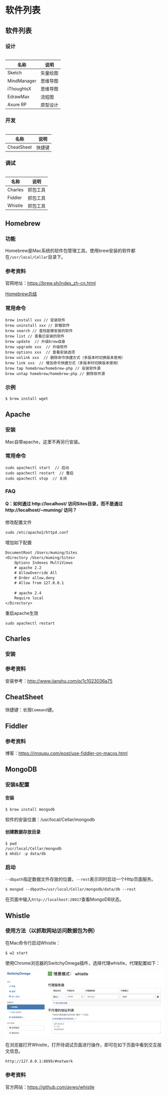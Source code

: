 # 软件列表

## 软件列表

### 设计

###### 

|名称		|说明		|
|-----------|-----------|
|Sketch		|矢量绘图		|
|MindManager|思维导图		|
|iThoughtsX |思维导图		|
|EdrawMax	|流程图		|
|Axure RP	|原型设计		|


### 开发

###### 

|名称		|说明		|
|-----------|-----------|
|CheatSheet	|快捷键		|


### 调试

###### 

|名称		|说明		|
|-----------|-----------|
|Charles	|抓包工具		|
|Fiddler	|抓包工具		|
|Whistle	|抓包工具		|


## Homebrew

### 功能

Homebrew是Mac系统的软件包管理工具。使用brew安装的软件都在`/usr/local/Cellar`目录下。


### 参考资料

官网地址：https://brew.sh/index_zh-cn.html

[Homebrew总结](http://www.jianshu.com/p/8ad7056b243f)


### 常用命令

```
brew install xxx // 安装软件
brew uninstall xxx // 卸载软件
brew search // 查找能够安装的软件
brew list // 查看已安装的软件
brew update  // 升级brew自身
brew upgrade xxx  // 升级软件 
brew options xxx  // 查看安装选项
brew unlink xxx  // 删除命令快捷方式（多版本时切换版本使用）
brew link xxx  // 增加命令快捷方式（多版本时切换版本使用）
brew tap homebrew/homebrew-php // 安装软件源
brew untap homebrew/homebrew-php // 删除软件源
```


### 示例

```bash
$ brew install wget
```


## Apache

### 安装

Mac自带apache，这里不再另行安装。


### 常用命令

```
sudo apachectl start  // 启动
sudo apachectl restart  // 重启
sudo apachectl stop  // 关闭
```


### FAQ

#### Q：如何通过 http://localhost/ 访问Sites目录，而不是通过 http://localhost/~muming/ 访问？

修改配置文件

```
sudo /etc/apache2/httpd.conf
```

增加如下配置

```
DocumentRoot /Users/muming/Sites
<Directory /Users/muming/Sites>
    Options Indexes MultiViews
    # apache 2.2
    # AllowOverride All
    # Order allow,deny
    # Allow from 127.0.0.1

    # apache 2.4
    Require local
</Directory>
```

重启apache生效

```
sudo apachectl restart
```


## Charles

### 安装


### 参考资料

安装参考：http://www.jianshu.com/p/1c1023036a75


## CheatSheet

快捷键：长按`Command`键。


## Fiddler

### 参考资料

博客：https://imququ.com/post/use-fiddler-on-macos.html


## MongoDB

### 安装&配置

#### 安装

```
$ brew install mongodb
```

软件的安装位置：/usr/local/Cellar/mongodb

#### 创建数据存放目录

```
$ pwd
/usr/local/Cellar/mongodb
$ mkdir -p data/db
```


### 启动

`--dbpath`指定数据文件存放的位置，`--rest`表示同时启动一个Http页面服务。

```
$ mongod --dbpath=/usr/local/Cellar/mongodb/data/db --rest
```

在页面中输入`http://localhost:28017`查看MongoDB状态。


## Whistle

### 使用方法（以抓取网站访问数据包为例）

在Mac命令行启动Whistle：

```
$ w2 start
```

使用Chrome浏览器的SwitchyOmega插件，选择代理whistle，代理配置如下：

[![whistle代理](images/whistle_proxy.jpg)](images/whistle_proxy.jpg)

在浏览器打开Whistle，打开待调试页面进行操作，即可在如下页面中看到交互报文信息。

```
http://127.0.0.1:8899/#network
```


### 参考资料

官方网站：https://github.com/avwo/whistle

